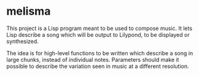 melisma
=======

This project is a Lisp program meant to be used to compose music. It
lets Lisp describe a song which will be output to Lilypond, to be
displayed or synthesized.

The idea is for high-level functions to be written which describe a
song in large chunks, instead of individual notes. Parameters should
make it possible to describe the variation seen in music at a
different resolution.
